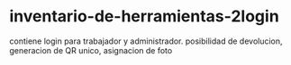 # inventario-de-herramientas-2login
contiene login para trabajador y administrador. posibilidad de devolucion, generacion de QR unico, asignacion de foto 
